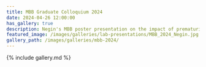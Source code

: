 ```yaml
---
title: MBB Graduate Colloquium 2024
date: 2024-04-26 12:00:00
has_gallery: true
description: Negin's MBB poster presentation on the impact of prematurity and sepsis on neonatal immune development.
featured_image: /images/galleries/lab-presentations/MBB_2024_Negin.jpg
gallery_path: /images/galleries/mbb-2024/
---
```


{% include gallery.md %}
